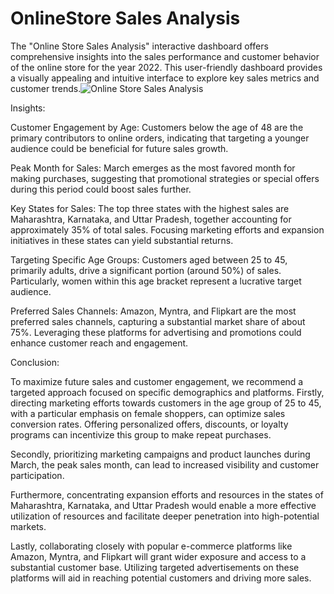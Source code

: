 # OnlineStore Sales Analysis

The "Online Store Sales Analysis" interactive dashboard offers comprehensive insights into the sales performance and customer behavior of the online store for the year 2022. 
This user-friendly dashboard provides a visually appealing and intuitive interface to explore key sales metrics and customer trends.![Online Store Sales Analysis](https://github.com/amalseby/Sales-Store-Data-Analysis-Using-Excel/assets/60167060/18551d5d-daba-48c3-8797-bfb5e301a656)

Insights:

Customer Engagement by Age: Customers below the age of 48 are the primary contributors to online orders, indicating that targeting a younger audience could be beneficial for future sales growth.

Peak Month for Sales: March emerges as the most favored month for making purchases, suggesting that promotional strategies or special offers during this period could boost sales further.

Key States for Sales: The top three states with the highest sales are Maharashtra, Karnataka, and Uttar Pradesh, together accounting for approximately 35% of total sales. Focusing marketing efforts and expansion initiatives in these states can yield substantial returns.

Targeting Specific Age Groups: Customers aged between 25 to 45, primarily adults, drive a significant portion (around 50%) of sales. Particularly, women within this age bracket represent a lucrative target audience.

Preferred Sales Channels: Amazon, Myntra, and Flipkart are the most preferred sales channels, capturing a substantial market share of about 75%. Leveraging these platforms for advertising and promotions could enhance customer reach and engagement.

Conclusion:

To maximize future sales and customer engagement, we recommend a targeted approach focused on specific demographics and platforms. Firstly, directing marketing efforts towards customers in the age group of 25 to 45, with a particular emphasis on female shoppers, can optimize sales conversion rates. Offering personalized offers, discounts, or loyalty programs can incentivize this group to make repeat purchases.

Secondly, prioritizing marketing campaigns and product launches during March, the peak sales month, can lead to increased visibility and customer participation.

Furthermore, concentrating expansion efforts and resources in the states of Maharashtra, Karnataka, and Uttar Pradesh would enable a more effective utilization of resources and facilitate deeper penetration into high-potential markets.

Lastly, collaborating closely with popular e-commerce platforms like Amazon, Myntra, and Flipkart will grant wider exposure and access to a substantial customer base. Utilizing targeted advertisements on these platforms will aid in reaching potential customers and driving more sales.
